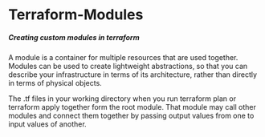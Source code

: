 # Terraform-Modules
##### Creating custom modules in terraform

A module is a container for multiple resources that are used together. Modules can be used to create lightweight abstractions, so that you can describe your infrastructure in terms of its architecture, rather than directly in terms of physical objects.

The .tf files in your working directory when you run terraform plan or terraform apply together form the root module. That module may call other modules and connect them together by passing output values from one to input values of another.
